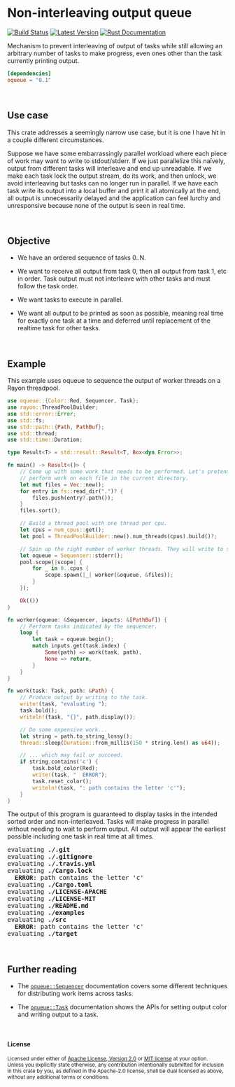 Non-interleaving output queue
=============================

[![Build Status](https://api.travis-ci.com/dtolnay/oqueue.svg?branch=master)](https://travis-ci.com/dtolnay/oqueue)
[![Latest Version](https://img.shields.io/crates/v/oqueue.svg)](https://crates.io/crates/oqueue)
[![Rust Documentation](https://img.shields.io/badge/api-rustdoc-blue.svg)](https://docs.rs/oqueue)

Mechanism to prevent interleaving of output of tasks while still allowing an
arbitrary number of tasks to make progress, even ones other than the task
currently printing output.

```toml
[dependencies]
oqueue = "0.1"
```

<br>

## Use case

This crate addresses a seemingly narrow use case, but it is one I have hit in a
couple different circumstances.

Suppose we have some embarrassingly parallel workload where each piece of work
may want to write to stdout/stderr. If we just parallelize this naïvely, output
from different tasks will interleave and end up unreadable. If we make each task
lock the output stream, do its work, and then unlock, we avoid interleaving but
tasks can no longer run in parallel. If we have each task write its output into
a local buffer and print it all atomically at the end, all output is
unnecessarily delayed and the application can feel lurchy and unresponsive
because none of the output is seen in real time.

<br>

## Objective

  - We have an ordered sequence of tasks 0..N.

  - We want to receive all output from task 0, then all output from task 1, etc
    in order. Task output must not interleave with other tasks and must follow
    the task order.

  - We want tasks to execute in parallel.

  - We want all output to be printed as soon as possible, meaning real time for
    exactly one task at a time and deferred until replacement of the realtime
    task for other tasks.

<br>

## Example

This example uses oqueue to sequence the output of worker threads on a Rayon
threadpool.

```rust
use oqueue::{Color::Red, Sequencer, Task};
use rayon::ThreadPoolBuilder;
use std::error::Error;
use std::fs;
use std::path::{Path, PathBuf};
use std::thread;
use std::time::Duration;

type Result<T> = std::result::Result<T, Box<dyn Error>>;

fn main() -> Result<()> {
    // Come up with some work that needs to be performed. Let's pretend to
    // perform work on each file in the current directory.
    let mut files = Vec::new();
    for entry in fs::read_dir(".")? {
        files.push(entry?.path());
    }
    files.sort();

    // Build a thread pool with one thread per cpu.
    let cpus = num_cpus::get();
    let pool = ThreadPoolBuilder::new().num_threads(cpus).build()?;

    // Spin up the right number of worker threads. They will write to stderr.
    let oqueue = Sequencer::stderr();
    pool.scope(|scope| {
        for _ in 0..cpus {
            scope.spawn(|_| worker(&oqueue, &files));
        }
    });

    Ok(())
}

fn worker(oqueue: &Sequencer, inputs: &[PathBuf]) {
    // Perform tasks indicated by the sequencer.
    loop {
        let task = oqueue.begin();
        match inputs.get(task.index) {
            Some(path) => work(task, path),
            None => return,
        }
    }
}

fn work(task: Task, path: &Path) {
    // Produce output by writing to the task.
    write!(task, "evaluating ");
    task.bold();
    writeln!(task, "{}", path.display());

    // Do some expensive work...
    let string = path.to_string_lossy();
    thread::sleep(Duration::from_millis(150 * string.len() as u64));

    // ... which may fail or succeed.
    if string.contains('c') {
        task.bold_color(Red);
        write!(task, "  ERROR");
        task.reset_color();
        writeln!(task, ": path contains the letter 'c'");
    }
}
```

The output of this program is guaranteed to display tasks in the intended
sorted order and non-interleaved. Tasks will make progress in parallel
without needing to wait to perform output. All output will appear the
earliest possible including one task in real time at all times.

<pre>
evaluating <b>./.git</b>
evaluating <b>./.gitignore</b>
evaluating <b>./.travis.yml</b>
evaluating <b>./Cargo.lock</b>
  <b>ERROR</b>: path contains the letter 'c'
evaluating <b>./Cargo.toml</b>
evaluating <b>./LICENSE-APACHE</b>
evaluating <b>./LICENSE-MIT</b>
evaluating <b>./README.md</b>
evaluating <b>./examples</b>
evaluating <b>./src</b>
  <b>ERROR</b>: path contains the letter 'c'
evaluating <b>./target</b>
</pre>

<br>

## Further reading

  - The [`oqueue::Sequencer`][Sequencer] documentation covers some different
    techniques for distributing work items across tasks.

  - The [`oqueue::Task`][Task] documentation shows the APIs for setting
    output color and writing output to a task.

[Sequencer]: https://docs.rs/oqueue/0.1/oqueue/struct.Sequencer.html
[Task]: https://docs.rs/oqueue/0.1/oqueue/struct.Task.html

<br>

#### License

<sup>
Licensed under either of <a href="LICENSE-APACHE">Apache License, Version
2.0</a> or <a href="LICENSE-MIT">MIT license</a> at your option.
</sup>

<br>

<sub>
Unless you explicitly state otherwise, any contribution intentionally submitted
for inclusion in this crate by you, as defined in the Apache-2.0 license, shall
be dual licensed as above, without any additional terms or conditions.
</sub>
